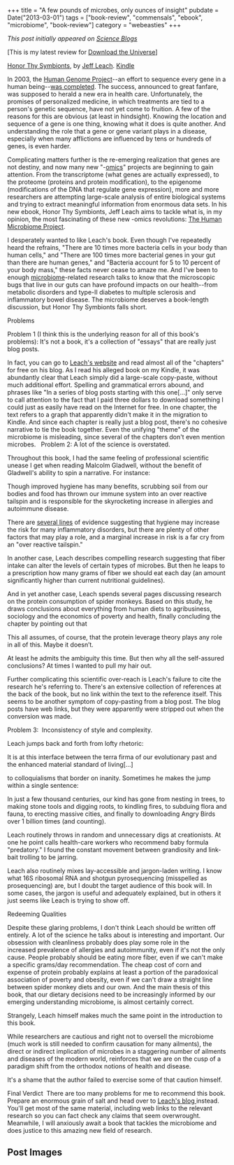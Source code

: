 +++
title = "A few pounds of microbes, only ounces of insight"
pubdate = Date("2013-03-01")
tags = ["book-review", "commensals", "ebook", "microbiome", "book-review"]
category = "webeasties"
+++

_This post initially appeared on [Science Blogs](http://scienceblogs.com/webeasties)_

[This is my latest review for [Download the Universe](http://www.downloadtheuniverse.com)]

[Honor Thy Symbionts](http://www.amazon.com/Honor-thy-Symbionts-[ebook](/tag/ebook)/dp/B00ANVNQA2), by [Jeff Leach](http://humanfoodproject.com/the-people/founder-jeff-leach/). [Kindle](http://www.amazon.com/Honor-thy-Symbionts-ebook/dp/B00ANVNQA2)

In 2003, the [Human Genome Project](http://www.ornl.gov/sci/techresources/Human_Genome/home.shtml)--an effort to sequence every gene in a human being--[was completed](http://en.wikipedia.org/wiki/Human_Genome_Project#State_of_completion). The success, announced to great fanfare, was supposed to herald a new era in health care. Unfortunately, the promises of personalized medicine, in which treatments are tied to a person's genetic sequence, have not yet come to fruition. A few of the reasons for this are obvious (at least in hindsight). Knowing the location and sequence of a gene is one thing, knowing what it does is quite another. And understanding the role that a gene or gene variant plays in a disease, especially when many afflictions are influenced by tens or hundreds of genes, is even harder.

Complicating matters further is the re-emerging realization that genes are not destiny, and now many new "-[omics](http://en.wikipedia.org/wiki/Omics)" projects are beginning to gain attention. From the transcriptome (what genes are actually expressed), to the proteome (proteins and protein modification), to the epigenome (modifications of the DNA that regulate gene expression), more and more researchers are attempting large-scale analysis of entire biological systems and trying to extract meaningful information from enormous data sets. In his new ebook, Honor Thy Symbionts, Jeff Leach aims to tackle what is, in my opinion, the most fascinating of these new -omics revolutions: [The Human Microbiome Project](http://commonfund.nih.gov/hmp/).

I desperately wanted to like Leach's book. Even though I've repeatedly heard the refrains, "There are 10 times more bacteria cells in your body than human cells," and "There are 100 times more bacterial genes in your gut than there are human genes," and "Bacteria account for 5 to 10 percent of your body mass," these facts never cease to amaze me. And I've been to enough [microbiome](/tag/microbiome)-related research talks to know that the microscopic bugs that live in our guts can have profound impacts on our health--from metabolic disorders and type-II diabetes to multiple sclerosis and inflammatory bowel disease. The microbiome deserves a book-length discussion, but Honor Thy Symbionts falls short.

Problems

Problem 1 (I think this is the underlying reason for all of this book's problems): It's not a book, it's a collection of "essays" that are really just blog posts.

In fact, you can go to [Leach's website](http://humanfoodproject.com/) and read almost all of the "chapters" for free on his blog. As I read his alleged book on my Kindle, it was abundantly clear that Leach simply did a large-scale copy-paste, without much additional effort. Spelling and grammatical errors abound, and phrases like "In a series of blog posts starting with this one[...]" only serve to call attention to the fact that I paid three dollars to download something I could just as easily have read on the Internet for free. In one chapter, the text refers to a graph that apparently didn't make it in the migration to Kindle. And since each chapter is really just a blog post, there's no cohesive narrative to tie the book together. Even the unifying "theme" of the microbiome is misleading, since several of the chapters don't even mention microbes.
 
Problem 2: A lot of the science is overstated.

Throughout this book, I had the same feeling of professional scientific unease I get when reading Malcolm Gladwell, without the benefit of Gladwell's ability to spin a narrative. For instance:

Though improved hygiene has many benefits, scrubbing soil from our bodies and food has thrown our immune system into an over reactive tailspin and is responsible for the skyrocketing increase in allergies and autoimmune disease.

There are [several lines](http://www.ncbi.nlm.nih.gov/pmc/articles/PMC2841828/) of evidence suggesting that hygiene may increase the risk for many inflammatory disorders, but there are plenty of other factors that may play a role, and a marginal increase in risk is a far cry from an "over reactive tailspin."

In another case, Leach describes compelling research suggesting that fiber intake can alter the levels of certain types of microbes. But then he leaps to a prescription how many grams of fiber we should eat each day (an amount significantly higher than current nutritional guidelines).

And in yet another case, Leach spends several pages discussing research on the protein consumption of spider monkeys. Based on this study, he draws conclusions about everything from human diets to agribusiness, sociology and the economics of poverty and health, finally concluding the chapter by pointing out that

This all assumes, of course, that the protein leverage theory plays any role in all of this. Maybe it doesn’t.

At least he admits the ambiguity this time. But then why all the self-assured conclusions? At times I wanted to pull my hair out.

Further complicating this scientific over-reach is Leach's failure to cite the research he's referring to. There's an extensive collection of references at the back of the book, but no link within the text to the reference itself. This seems to be another symptom of copy-pasting from a blog post. The blog posts have web links, but they were apparently were stripped out when the conversion was made.

Problem 3:  Inconsistency of style and complexity.

Leach jumps back and forth from lofty rhetoric:

It is at this interface between the terra firma of our evolutionary past and the enhanced material standard of living[...]

to colloquialisms that border on inanity. Sometimes he makes the jump within a single sentence:

In just a few thousand centuries, our kind has gone from nesting in trees, to making stone tools and digging roots, to kindling fires, to subduing flora and fauna, to erecting massive cities, and finally to downloading Angry Birds over 1 billion times (and counting).

Leach routinely throws in random and unnecessary digs at creationists. At one he point calls health-care workers who recommend baby formula "predatory." I found the constant movement between grandiosity and link-bait trolling to be jarring.

Leach also routinely mixes lay-accessible and jargon-laden writing. I know what 16S ribosomal RNA and shotgun pyrosequencing (misspelled as prosequencing) are, but I doubt the target audience of this book will. In some cases, the jargon is useful and adequately explained, but in others it just seems like Leach is trying to show off.

Redeeming Qualities

Despite these glaring problems, I don't think Leach should be written off entirely. A lot of the science he talks about is interesting and important. Our obsession with cleanliness probably does play some role in the increased prevalence of allergies and autoimmunity, even if it's not the only cause. People probably should be eating more fiber, even if we can't make a specific grams/day recommendation. The cheap cost of corn and expense of protein probably explains at least a portion of the paradoxical association of poverty and obesity, even if we can't draw a straight line between spider monkey diets and our own. And the main thesis of this book, that our dietary decisions need to be increasingly informed by our emerging understanding microbiome, is almost certainly correct.

Strangely, Leach himself makes much the same point in the introduction to this book.

While researchers are cautious and right not to oversell the microbiome (much work is still needed to confirm causation for many ailments), the direct or indirect implication of microbes in a staggering number of ailments and diseases of the modern world, reinforces that we are on the cusp of a paradigm shift from the orthodox notions of health and disease.

It's a shame that the author failed to exercise some of that caution himself.

Final Verdict
 There are too many problems for me to recommend this book. Prepare an enormous grain of salt and head over to [Leach's blog ](http://www.downloadtheuniverse.com/humanfoodproject.com)instead. You'll get most of the same material, including web links to the relevant research so you can fact check any claims that seem overwrought. Meanwhile, I will anxiously await a book that tackles the microbiome and does justice to this amazing new field of research.

      
  

 ## Post Images


